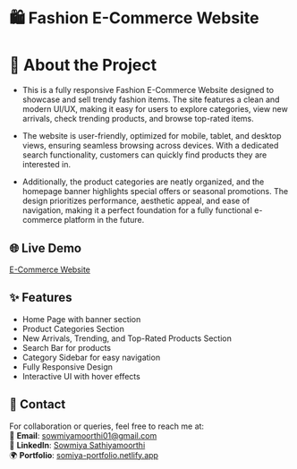 # 🛍️ Fashion E-Commerce Website

# 📖 About the Project

- This is a fully responsive Fashion E-Commerce Website designed to showcase and sell trendy fashion items. The site features a clean and modern UI/UX, making it easy for users to explore categories, view new arrivals, check trending products, and browse top-rated items.

- The website is user-friendly, optimized for mobile, tablet, and desktop views, ensuring seamless browsing across devices. With a dedicated search functionality, customers can quickly find products they are interested in.

- Additionally, the product categories are neatly organized, and the homepage banner highlights special offers or seasonal promotions. The design prioritizes performance, aesthetic appeal, and ease of navigation, making it a perfect foundation for a fully functional e-commerce platform in the future.

## 🌐 Live Demo  
[E-Commerce Website](https://e-commercedresswebsite.netlify.app/)

## ✨ Features  
- Home Page with banner section
- Product Categories Section
- New Arrivals, Trending, and Top-Rated Products Section
- Search Bar for products
- Category Sidebar for easy navigation
- Fully Responsive Design
- Interactive UI with hover effects


## 📧 Contact  
For collaboration or queries, feel free to reach me at:  
📩 **Email**: sowmiyamoorthi01@gmail.com  
🔗 **LinkedIn**: [Sowmiya Sathiyamoorthi](https://www.linkedin.com/in/sowmiya-sathiyamoorthi/)  
🌍 **Portfolio**: [somiya-portfolio.netlify.app](https://somiya-portfolio.netlify.app/)  
